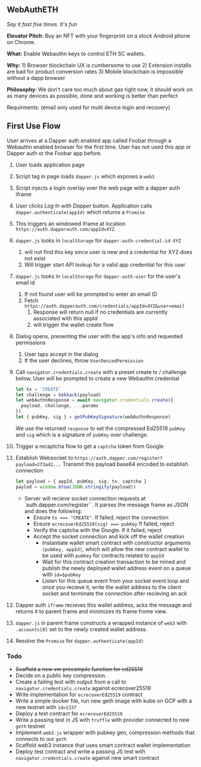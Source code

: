 ## WebAuthETH

*Say it fast five times. It's fun*

**Elevator Pitch**: Buy an NFT with your fingerprint on a stock Android phone on Chrome.

**What:** Enable Webauthn keys to control ETH SC wallets. 

**Why:** 1) Browser blockchain UX is cumbersome to use 2) Extension installs are bad for product conversion rates 3) Mobile blockchain is impossible without a dapp browser

**Philosophy**: We don't care too much about gas right now, it should work on as many devices as possible, done and working is better than perfect

Requirments: (email only used for multi device login and recovery)

## First Use Flow

User arrives at a Dapper auth enabled app called Foobar through a Webauthn enabled browser for the first time. User has not used this app or Dapper auth or the Foobar app before.

1. User loads application page

2. Script tag in page loads `dapper.js` which exposes a `web3`

3. Script injects a login overlay over the web page with a dapper auth iframe

4. User clicks *Log In with Dapper* button. Application calls `dapper.authenticate(appId)` which returns a `Promise`

5. This triggers an windowed  iframe at location `https://auth.dapperauth.com/appId=XYZ`

6. `dapper.js` looks in `localStorage` for `dapper-auth-credential-id-XYZ`

   1. will not find this key since user is new and a credential for XYZ does not exist
   2. Will trigger start API lookup for a valid app credential for this user

7. `dapper.js` looks in `localStorage` for  `dapper-auth-user` for the user's email id 

   1. If not found user will be prompted to enter an email ID
   2. Fetch `https://auth.dapperauth.com/credentials/appId=XYZ&user=email`
      1. Response will return null if no credentials are currently associated with this appId
      2. will trigger the wallet create flow

8. Dialog opens, presenting the user with the app's info and requested permissions

   1. User taps accept in the dialog
   2. If the user declines, throw `UserDeniedPermission`

9. Call `navigator.credentials.create` with a preset create tx / challenge below. User will be prompted to create a new Webauthn credential

   ```js
   let tx = 'CREATE'
   let challenge = kekkack(payload)
   let webAuthnResponse = await navigator.credentials.create({
     payload, challenge, ...params
   })
   let { pubKey, sig } = getPubKeySignature(webAuthnResponse)
   ```

   We use the returned `response` to set the compressed Ed25519 `pubKey` and `sig` which is a signature of `pubKey` over challenge.

10. Trigger a recaptcha flow to get a `captcha` token from Google

11. Establish Websocket to `https://auth.dapper.com/register?payload=2f3a42...` Transmit this payload base64 encoded to establish connection

    ```js
    let payload = { appId, pubKey, sig, tx, captcha }
    paylod = window.btoa(JSON.stringify(payload))
    ```

    - Server will recieve socket connection requests at `auth.dapper.com/register``. It parses the message frame as JSON and does the following:
      - Ensure `tx === "CREATE"`. If failed, reject the connection
      - Ensure `ecrecoverEd25519(sig) === pubKey` If failed, reject
      - Verify the captcha with the Google. If it failed, reject
      - Accept the socket connection and kick off the wallet creation 
        - Instantiate wallet smart contract with constructor arguments `(pubKey, appId)`, which will allow the new contract wallet to be used with `pubKey` for contracts related to `appId` 
        - Wait for this contract creation transaction to be mined and publish the newly deployed wallet address event on a queue with `id=$pubKey`
        - Listen for this queue event from your socket event loop and once you recieve it, write the wallet address to the client socket and terminate the connection after recieving an ack

12. Dapper auth `iframe`  recieves this wallet address, acks the message and returns it to parent frame and minimizes its frame frome view.

13. `dapper.js` in parent frame constructs a wrapped instance of `web3` with `.accounts[0]` set to the newly created wallet address.

14. Resolve the `Promise` for `dapper.authenticate(appId)`



### Todo

- ~~Scaffold a new vm precompile function for ed25519~~
-  Decide on a public key compression.
- Create a failing test with output from a call to `navigator.credentials.create` against ecrecover25519
- Write implementation for `ecrecoverEd25519` contract
- Write a simple docker file, run new geth image with kube on GCP with a new testnet with `id=1337`
- Deploy a test contract for  `ecrecoverEd25519`
- Write a passing test in JS with `truffle` with provider connected to new `geth` testnet
- Implement `web3.js` wrapper with pubkey gen, compression methods that connects to our `geth`
- Scaffold web3 instance that uses smart contract wallet implementation
- Deploy test contract and write a passing JS test with `navigator.credentials.create` against new smart contract

